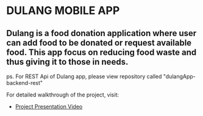 # DULANG MOBILE APP 

## Dulang is a food donation application where user can add food to be donated or request available food. This app focus on reducing food waste and thus giving it to those in needs.

ps. For REST Api of Dulang app, please view repository called "dulangApp-backend-rest"

For detailed walkthrough of the project, visit:
- [Project Presentation Video](https://www.youtube.com/watch?v=6DLIEiCmG8M)
